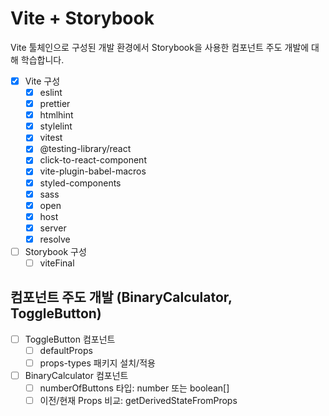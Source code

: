 # Vite + Storybook

Vite 툴체인으로 구성된 개발 환경에서 Storybook을 사용한 컴포넌트 주도 개발에 대해 학습합니다.

- [x] Vite 구성
  - [x] eslint
  - [x] prettier
  - [x] htmlhint
  - [x] stylelint
  - [x] vitest
  - [x] @testing-library/react
  - [x] click-to-react-component
  - [x] vite-plugin-babel-macros
  - [x] styled-components
  - [x] sass
  - [x] open
  - [x] host
  - [x] server
  - [x] resolve
- [ ] Storybook 구성
  - [ ] viteFinal

## 컴포넌트 주도 개발 (BinaryCalculator, ToggleButton)

- [ ] ToggleButton 컴포넌트
  - [ ] defaultProps
  - [ ] props-types 패키지 설치/적용
- [ ] BinaryCalculator 컴포넌트
  - [ ] numberOfButtons 타입: number 또는 boolean[]
  - [ ] 이전/현재 Props 비교: getDerivedStateFromProps
